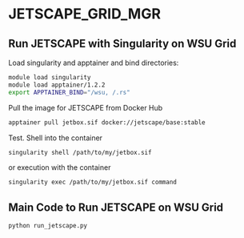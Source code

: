 # JETSCAPE_GRID_MGR

## Run JETSCAPE with Singularity on WSU Grid

Load singularity and apptainer and bind directories:
```bash
module load singularity
module load apptainer/1.2.2
export APPTAINER_BIND="/wsu, /.rs"
```

Pull the image for JETSCAPE from Docker Hub

```bash
apptainer pull jetbox.sif docker://jetscape/base:stable
```

Test. Shell into the container
```bash
singularity shell /path/to/my/jetbox.sif 
```
or execution with the container
```bash
singularity exec /path/to/my/jetbox.sif command
```



## Main Code to Run JETSCAPE on WSU Grid
```python run_jetscape.py```
